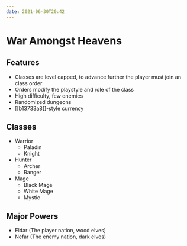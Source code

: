 ```yaml
---
date: 2021-06-30T20:42
---
```


# War Amongst Heavens

## Features

- Classes are level capped, to advance further the player must join an class order
- Orders modify the playstyle and role of the class
- High difficulty, few enemies
- Randomized dungeons
- [[b13733a8]]-style currency

## Classes

- Warrior
  - Paladin
  - Knight
- Hunter
  - Archer
  - Ranger
- Mage
  - Black Mage
  - White Mage
  - Mystic

## Major Powers

- Eldar (The player nation, wood elves)
- Nefar (The enemy nation, dark elves)
